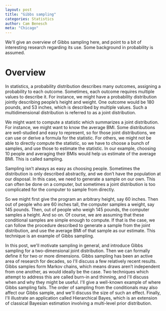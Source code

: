 ```yaml
---
layout: post
title: "Gibbs sampling"
categories: Statistics
author: Cam Benesch
meta: "Chicago"
---
```


We'll give an overview of Gibbs sampling here, and point to a bit of interesting research regarding its use. Some background in probability is assumed.

# Overview

In statistics, a probability distribution describes many outcomes, assigning a probability to each outcome. Sometimes, each outcome requires multiple values to describe it. For instance, we might have a probability distribution jointly describing people’s height and weight. One outcome would be 180 pounds, and 53 inches, which is described by multiple values. Such a multidimensional distribution is referred to as a joint distribution. 

We might want to compute a statistic which summarizes a joint distribution. For instance, we might want to know the average BMI. Some distributions are well-studied and easy to represent, so for those joint distributions, we can use or derive a formula for the statistic. For others, we might not be able to directly compute the statistic, so we have to choose a bunch of samples, and use those to estimate the statistic. In our example, choosing 10 people and averaging their BMIs would help us estimate of the average BMI. This is called sampling. 

Sampling isn’t always as easy as choosing people. Sometimes the distribution is only described abstractly, and we don’t have the population at our disposal. In this case, we need to generate a sample on our own. This can often be done on a computer, but sometimes a joint distribution is too complicated for the computer to sample from directly. 

So we might first give the program an arbitrary height, say 60 inches. Then out of people who are 60 inches tall, the computer samples a weight, say 145 pounds. Then, out of people who weigh 145 pounds, the computer samples a height. And so on. Of course, we are assuming that these conditional samples are simple enough to compute. If that is the case, we can follow the procedure described to generate a sample from the joint distribution, and use the average BMI of that sample as our estimate. This technique is an example of Gibbs sampling. 

In this post, we'll motivate sampling in general, and introduce Gibbs sampling for a two-dimensional joint distribution. Then we can formally define it for two or more dimensions. Gibbs sampling has been an active area of research for decades, so I'll discuss a few relatively recent results. Gibbs samples form Markov chains, which means draws aren’t independent from one another, as would ideally be the case. Two techniques which attempt to address this are called burn-in and thinning, and I'll discuss when and why they might be useful. I'll give a well-known example of where Gibbs sampling fails. The order of sampling from the conditionals may also affect our Gibbs sample, and we'll discuss the size of such an effect. Finally, I'll illustrate an application called Hierarchical Bayes, which is an extension of classical Bayesian estimation involving a multi-level prior distribution. 


